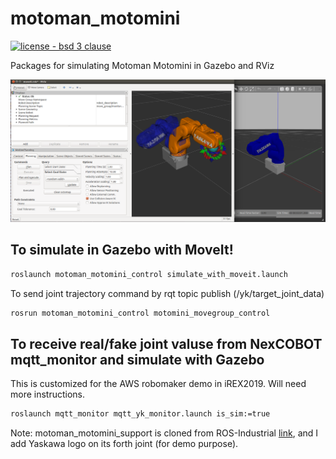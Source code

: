 # motoman_motomini
[![license - bsd 3 clause](https://img.shields.io/:license-BSD%203--Clause-blue.svg)](https://opensource.org/licenses/BSD-3-Clause)

Packages for simulating Motoman Motomini in Gazebo and RViz

![Simulation with MoveIt!](./simulate_moveit.png)

## To simulate in Gazebo with MoveIt!
``` bash
roslaunch motoman_motomini_control simulate_with_moveit.launch
```

To send joint trajectory command by rqt topic publish (/yk/target_joint_data)
``` bash
rosrun motoman_motomini_control motomini_movegroup_control
```

## To receive real/fake joint valuse from NexCOBOT mqtt_monitor and simulate with Gazebo
This is customized for the AWS robomaker demo in iREX2019. Will need more instructions.
``` bash
roslaunch mqtt_monitor mqtt_yk_monitor.launch is_sim:=true
```


Note: motoman_motomini_support is cloned from ROS-Industrial [link](https://github.com/ros-industrial/motoman/tree/kinetic-devel/motoman_motomini_support), and I add Yaskawa logo on its forth joint (for demo purpose).

 
